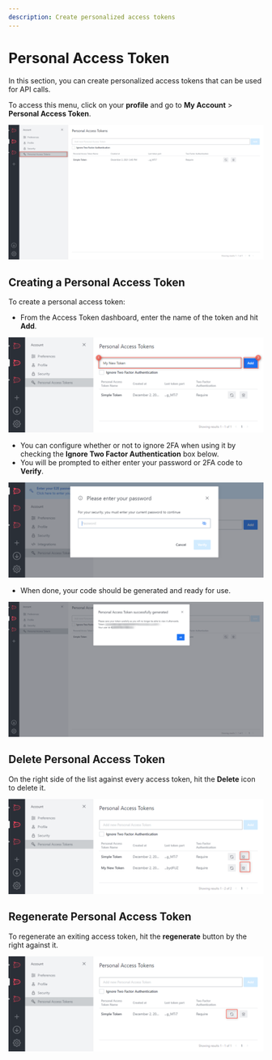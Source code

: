 ```yaml
---
description: Create personalized access tokens
---
```


# Personal Access Token

In this section, you can create personalized access tokens that can be used for API calls.

To access this menu, click on your **profile** and go to **My Account** > **Personal Access Token**.

![](<../../../../.gitbook/assets/image (647) (1) (2).png>)

## **Creating a Personal Access Token**

To create a personal access token:

* From the Access Token dashboard, enter the name of the token and hit **Add**.

![](<../../../../.gitbook/assets/image (669) (1) (1) (1).png>)

* You can configure whether or not to ignore 2FA when using it by checking the **Ignore Two Factor Authentication** box below.
* You will be prompted to either enter your password or 2FA code to **Verify**.

![](<../../../../.gitbook/assets/image (641) (1) (1) (1) (1).png>)

* When done, your code should be generated and ready for use.

![](<../../../../.gitbook/assets/image (666) (1) (1) (1).png>)

## Delete Personal Access Token

On the right side of the list against every access token, hit the **Delete** icon to delete it.

![](<../../../../.gitbook/assets/image (688) (1) (1).png>)

## Regenerate Personal Access Token

To regenerate an exiting access token, hit the **regenerate** button by the right against it.

![](<../../../../.gitbook/assets/image (636) (1) (1) (1).png>)
